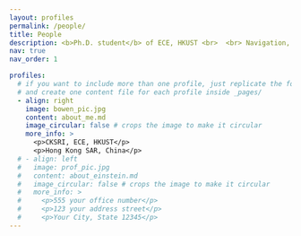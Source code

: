 ```yaml
---
layout: profiles
permalink: /people/
title: People
description: <b>Ph.D. student</b> of ECE, HKUST <br>  <br> Navigation, Deep Learning, Mobile Robot
nav: true
nav_order: 1

profiles:
  # if you want to include more than one profile, just replicate the following block
  # and create one content file for each profile inside _pages/
  - align: right
    image: bowen_pic.jpg
    content: about_me.md
    image_circular: false # crops the image to make it circular
    more_info: >
      <p>CKSRI, ECE, HKUST</p>
      <p>Hong Kong SAR, China</p>
  # - align: left
  #   image: prof_pic.jpg
  #   content: about_einstein.md
  #   image_circular: false # crops the image to make it circular
  #   more_info: >
  #     <p>555 your office number</p>
  #     <p>123 your address street</p>
  #     <p>Your City, State 12345</p>
---
```

